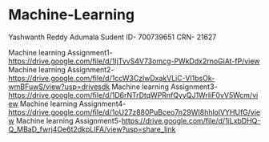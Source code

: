 # Machine-Learning
Yashwanth Reddy Adumala
Sudent ID- 700739651
CRN- 21627

Machine learning Assignment1- https://drive.google.com/file/d/1IjTvvS4V73omcg-PWkDdx2rnoGiAt-fP/view  
Machine learning Assignment2- https://drive.google.com/file/d/1ccW3CzlwDxakVLiC-VI1bsOk-wmBFuwS/view?usp=drivesdk
Machine learning Assignment3-https://drive.google.com/file/d/1D6rNTrDtqWPRnfQyyQJ1WrIiF0vV5Wcm/view
Machine learning Assignment4-https://drive.google.com/file/d/1oU27z880PuBceo7n29WI8hhlolVYHUfG/view
Machine learning Assignment5-https://drive.google.com/file/d/1iLxbDHQ-Q_MBaD_fwrj4Oe6t2dkpLIFA/view?usp=share_link
